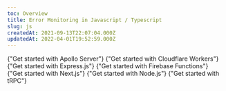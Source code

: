 ```yaml
---
toc: Overview
title: Error Monitoring in Javascript / Typescript
slug: js
createdAt: 2021-09-13T22:07:04.000Z
updatedAt: 2022-04-01T19:52:59.000Z
---
```


<MissingFrameworkCopy/>

<DocsCardGroup>
    <DocsCard title="Apollo Server" href="../js/apollo">
        {"Get started with Apollo Server"}
    </DocsCard>
    <DocsCard title="Cloudflare Workers" href="../js/cloudflare">
        {"Get started with Cloudflare Workers"}
    </DocsCard>
    <DocsCard title="Express.js" href="../js/express">
        {"Get started with Express.js"}
    </DocsCard>
    <DocsCard title="Firebase Functions" href="../js/firebase">
        {"Get started with Firebase Functions"}
    </DocsCard>
    <DocsCard title="Next.js" href="../../fullstack-frameworks/next-js">
        {"Get started with Next.js"}
    </DocsCard>
    <DocsCard title="Node.js" href="../js/nodejs">
        {"Get started with Node.js"}
    </DocsCard>
    <DocsCard title="tRPC" href="../js/trpc">
        {"Get started with tRPC"}
    </DocsCard>
</DocsCardGroup>

